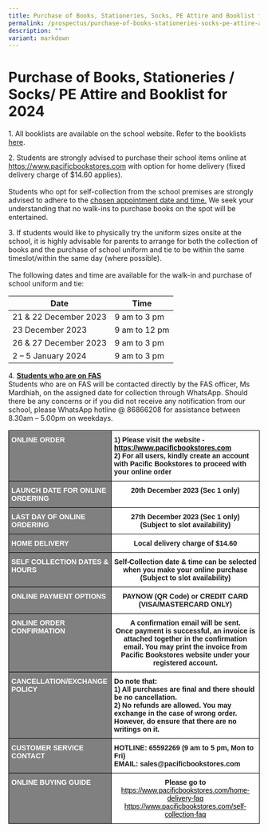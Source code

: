 ```yaml
---
title: Purchase of Books, Stationeries, Socks, PE Attire and Booklist for 2024
permalink: /prospectus/purchase-of-books-stationeries-socks-pe-attire-and-booklist-for-2024/
description: ""
variant: markdown
---
```

Purchase of Books, Stationeries / Socks/ PE Attire and Booklist for 2024
=======================================================================

1\. All booklists are available on the school website. Refer to the booklists [here](https://www.bedoksouthsec.moe.edu.sg/information-and-links/for-students/permalink/).

2\. Students are strongly advised to purchase their school items online at <a href="https://www.pacificbookstores.com" target="_blank" rel="noopener noreferrer"><span style="color:black">https://www.pacificbookstores.com</span></a>
with option for home delivery (fixed delivery charge of $14.60 applies). 
<br><br>Students who opt for self-collection from the school premises are strongly advised to adhere to the <u>chosen appointment date and time.</u> We seek your understanding that no walk-ins to purchase books on the spot will be entertained.

3\. If students would like to physically try the uniform sizes onsite at the school, it is highly advisable for parents to arrange for both the collection of books and the purchase of school uniform and tie to be within the same timeslot/within the same day (where possible).
<br><br>The following dates and time are available for the walk-in and purchase of school uniform and tie:


| Date | Time |
| -------- | -------- |
| 21 &amp; 22 December 2023   | 9 am to 3 pm     |
| 23 December 2023   | 9 am to 12 pm   |
| 26 &amp; 27 December 2023   | 9 am to 3 pm     |
| 2 – 5 January 2024 | 9 am to 3 pm     |



4\.  <b><u>Students who are on FAS</u></b> 
<br>Students who are on FAS will be contacted directly by the FAS officer, Ms Mardhiah, on the assigned date for collection through WhatsApp.  Should there be any concerns or if you did not receive any notification from our school, please WhatsApp hotline @ 86866208 for assistance between 8.30am – 5.00pm on weekdays.  



<style type="text/css">
.tg  {border-collapse:collapse;border-spacing:0;}
.tg td{border-color:black;border-style:solid;border-width:1px;font-family:Arial, sans-serif;font-size:14px;
  overflow:hidden;padding:10px 5px;word-break:normal;}
.tg th{border-color:black;border-style:solid;border-width:1px;font-family:Arial, sans-serif;font-size:14px;
  font-weight:normal;overflow:hidden;padding:10px 5px;word-break:normal;}
.tg .tg-ntwt{background-color:#808080;color:#FFF;font-weight:bold;text-align:left;vertical-align:top}
.tg .tg-dgl5{background-color:#FFF;font-weight:bold;text-align:left;vertical-align:top}
.tg .tg-9hzb{background-color:#FFF;font-weight:bold;text-align:center;vertical-align:top}
.tg .tg-7yig{background-color:#FFF;text-align:center;vertical-align:top}
</style>
<table class="tg">
<thead>
  <tr>
    <th class="tg-ntwt"><span style="color:white">ONLINE ORDER</span></th>
    <th class="tg-dgl5">1) Please visit the website - <a href="https://www.pacificbookstores.com" target="_blank" rel="noopener noreferrer"><span style="color:black">https://www.pacificbookstores.com</span></a> <br>2) For all users, kindly create an account with Pacific Bookstores to proceed with your online order</th>
  </tr>
</thead>
<tbody>
  <tr>
    <td class="tg-ntwt"><span style="color:white">LAUNCH DATE FOR ONLINE ORDERING</span></td>
    <td class="tg-9hzb">20th December 2023 (Sec 1 only)</td>
  </tr>
  <tr>
    <td class="tg-ntwt"><span style="color:white">LAST DAY OF ONLINE ORDERING</span></td>
    <td class="tg-9hzb">27th December 2023 (Sec 1 only)<br>(Subject to slot availability)</td>
  </tr>
  <tr>
    <td class="tg-ntwt"><span style="color:white">HOME DELIVERY</span></td>
    <td class="tg-9hzb">Local delivery charge of $14.60</td>
  </tr>
  <tr>
    <td class="tg-ntwt"><span style="color:white">SELF COLLECTION DATES &amp; HOURS</span></td>
    <td class="tg-9hzb">Self-Collection date &amp; time can be selected when you make your online purchase (Subject to slot availability)</td>
  </tr>
  <tr>
    <td class="tg-ntwt"><span style="color:white">ONLINE PAYMENT OPTIONS</span></td>
    <td class="tg-9hzb">PAYNOW (QR Code) or CREDIT CARD (VISA/MASTERCARD ONLY)<br></td>
  </tr>
  <tr>
    <td class="tg-ntwt"><span style="color:white">ONLINE ORDER CONFIRMATION</span></td>
    <td class="tg-9hzb">A confirmation email will be sent.<br> Once payment is successful, an invoice is attached together in the confirmation email.  You may print the invoice from Pacific Bookstores website under your registered account.</td>
  </tr>
  <tr>
    <td class="tg-ntwt"><span style="color:white">CANCELLATION/EXCHANGE POLICY</span></td>
    <td class="tg-dgl5">Do note that:<br>1) All purchases are final and there should be no cancellation.<br>2) No refunds are allowed. You may exchange in the case of wrong order. However, do ensure that there are no writings on it.</td>
  </tr>
  <tr>
    <td class="tg-ntwt"><span style="color:white">CUSTOMER SERVICE CONTACT</span></td>
    <td class="tg-dgl5">HOTLINE: 65592269 (9 am to 5 pm, Mon to Fri) <br>EMAIL: sales@pacificbookstores.com</td>
  </tr>
  <tr>
    <td class="tg-ntwt"><span style="color:white">ONLINE BUYING GUIDE</span></td>
    <td class="tg-7yig"><span style="font-weight:bold">Please go to </span><a href="https://www.pacificbookstores.com/home-delivery-faq" target="_blank" rel="noopener noreferrer"><span style="color:black"> https://www.pacificbookstores.com/home-delivery-faq</span></a><br>                      <a href="https://www.pacificbookstores.com/self-collection-faq" target="_blank" rel="noopener noreferrer"><span style="color:black"> https://www.pacificbookstores.com/self-collection-faq</span></a></td>
  </tr>
</tbody>
</table>